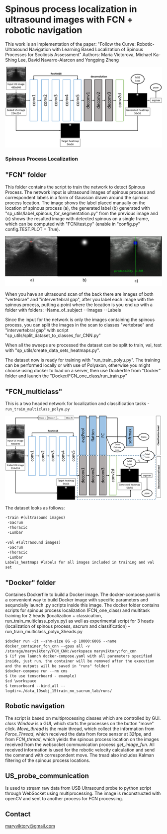 # Spinous process localization in ultrasound images with FCN + robotic navigation

This work is an implementation of the paper: "Follow the Curve: Robotic-Ultrasound Navigation with Learning Based Localization of Spinous Processes for Scoliosis Assessment"
Authors: Maria Victorova, Michael Ka-Shing Lee, David Navarro-Alarcon and Yongping Zheng

![alt text](https://github.com/maryviktory/Polyu_navigation/blob/master/FCN_architechture_full.png?raw=true)

### Spinous Process Localization
## "FCN" folder
This folder contains the script to train the network to detect Spinous Process. The network input is ultrasound images of spinous process and correspondent labels in a form of Gaussian drawn around the spinous process location. The image shows the label placed manually on the location of spinous process (a), the generated label (b) generated with "sp_utils/label_spinous_for_segmentation.py" from the previous image and (c) shows the resulted image with detected spinous on a single frame, which can be computed with "FCN/test.py" (enable in "config.py" config.TEST.PLOT = True).

![alt text](https://github.com/maryviktory/Polyu_navigation/blob/master/FCN_single_image_output.png?raw=true)

When you have an ultrasound scan of the back there are images of both "vertebrae" and "intervertebral gap", after you label each image with the spinous process, putting a point where the location is you end up with a folder with folders: 
-Name_of_subject
--Images
--Labels

Since the input for the network is only the images containing the spinous process, you can split the images in the scan to classes "vertebrae" and "intervertebral gap" with script "sp_utils/split_dataset_to_classes_for_CNN.py"

When all the sweeps are processed the dataset can be split to train, val, test with "sp_utils/create_data_sets_heatmaps.py".

The dataset now is ready for training with "run_train_polyu.py". The training can be performed locally or with use of Polyaxon, otherwise you might choose using docker to load on a server, then use Dockerfile from "Docker" folder and launch the "Docker/FCN_one_class/run_train.py"

## "FCN_multiclass"
This is a two headed network for localization and classification tasks - ```run_train_multiclass_polyu.py```

![alt text](https://github.com/maryviktory/Polyu_navigation/blob/master/region_network_two_heads.png?raw=true)


The dataset looks as follows:
```
-train #(ultrasound images)
 -Sacrum
 -Thoracic
 -Lumbar
 
-val #(ultrasound images)
 -Sacrum
 -Thoracic
 -Lumbar
Labels_heatmaps #labels for all images included in training and val set
```
## "Docker" folder
Containes Dockerfile to build a Docker image. The docker-compose.yaml is a convenient way to build Docker image with specific parameters and sequncially launch .py scripts inside this image. The docker folder contains scripts for spinous process localization (FCN_one_class) and multitask training for 2 heads (localization + classication, run_train_multiclass_polyu.py) as well as experimental script for 3 heads (localization of spinous process, sacrum and classification) -  run_train_multiclass_polyu_3heads.py


```$ (if you launch docker container through terminal)
$docker run -it --shm-size 8G -p 10000:6006 --name docker_container_fcn_cnn --gpus all -v /storage/maryviktory/FCN_CNN:/workspace maryviktory:fcn_cnn
$ (if you launch docker-compose.yaml with all parameters specified inside, just run, the container will be removed after the execution and the outputs will be saved in "runs" folder)
$docker-compose run --rm cms
$ (to use tensorboard - example)
$cd \workspace
$ tensorboard --bind_all --logdir=./data_19subj_15train_no_sacrum_lab/runs/
```

## Robotic navigation
The script is based on multiprocessing classes which are controlled by GUI. 
*class Window* is a GUI, which starts the processes on the button "move" click.
*Move_thread* is the main thread, which collect the information from *Force_Thread*, which received the data from force sensor at 32fps, and from *FCN_thread*, which yields the spinous process location on the images received from the websocket communication process *get_image_fun*. All received information is used for the robotic velocity calculation and send the command with correspondent move. The tread also includes Kalman filtering of the spinous process locations. 

## US_probe_communication

Is used to stream raw data from USB Ultrasound probe to python script through WebSocket using multiprocessing. The image is reconstructed with openCV and sent to another process for FCN processing. 


## Contact
maryviktory@gmail.com
